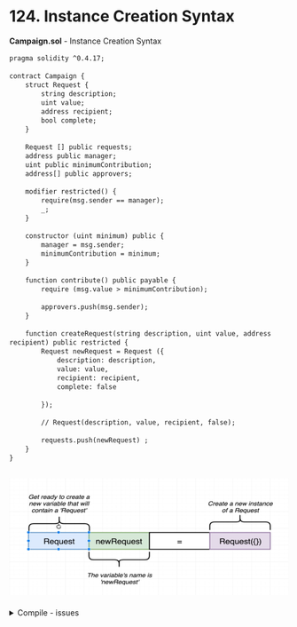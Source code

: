 # 124. Instance Creation Syntax

**Campaign.sol** - Instance Creation Syntax
```
pragma solidity ^0.4.17;

contract Campaign {
    struct Request {
        string description;
        uint value;
        address recipient;
        bool complete;
    }

    Request [] public requests;
    address public manager;
    uint public minimumContribution;
    address[] public approvers;

    modifier restricted() {
        require(msg.sender == manager);
        _;
    }

    constructor (uint minimum) public {    
        manager = msg.sender;
        minimumContribution = minimum;
    }

    function contribute() public payable {
        require (msg.value > minimumContribution);

        approvers.push(msg.sender);
    }

    function createRequest(string description, uint value, address recipient) public restricted {
        Request newRequest = Request ({
            description: description,
            value: value,
            recipient: recipient,
            complete: false
            
        });

        // Request(description, value, recipient, false);

        requests.push(newRequest) ;
    }
}
```

![124. Instance Creation Syntax](../imgs/124.1_Instance-Creation-Syntax.png)
---

<details>
  <summary>Compile - issues</summary>

![123. Creating Struct Instances](../imgs/123_Creating-Struct-Instances.png)
---
**contracts/3_Ballot.sol:33:9: Warning:**
```
contracts/3_Ballot.sol:33:9: Warning: Variable is declared as a storage pointer. Use an explicit "storage" keyword to silence this warning.
Request newRequest = Request ({
^----------------^
```
**contracts/3_Ballot.sol:33:9: TypeError:**
```
contracts/3_Ballot.sol:33:9: TypeError: Type struct Campaign.Request memory is not implicitly convertible to expected type struct Campaign.Request storage pointer.
Request newRequest = Request ({
^ (Relevant source part starts here and spans across multiple lines).
```

- [What does the keyword "memory" do exactly?](https://ethereum.stackexchange.com/questions/1701/what-does-the-keyword-memory-do-exactly)
</details>  